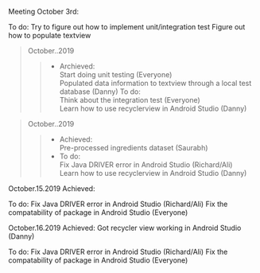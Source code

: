 Meeting October 3rd: 



  
To do:
  Try to figure out how to implement unit/integration test
  Figure out how to populate textview 
  
>October..2019 
>>* Archieved:
>><br/>Start doing unit testing (Everyone) 
>><br/>Populated data information to textview through a local test database (Danny) 
>>To do:
>><br/>Think about the integration test (Everyone) 
>><br/>Learn how to use recyclerview in Android Studio (Danny) 
 
>October..2019 
>>* Achieved: 
>><br/>Pre-processed ingredients dataset (Saurabh) 
>>* To do: 
>><br/>Fix Java DRIVER error in Android Studio (Richard/Ali) 
>><br/>Learn how to use recyclerview in Android Studio (Danny) 
  
October.15.2019 
Achieved: 
  
To do: 
    Fix Java DRIVER error in Android Studio (Richard/Ali) 
    Fix the compatability of package in Android Studio (Everyone) 

October.16.2019 
Achieved: 
  Got recycler view working in Android Studio (Danny) 
  
To do:
    Fix Java DRIVER error in Android Studio (Richard/Ali) 
    Fix the compatability of package in Android Studio (Everyone) 

  
